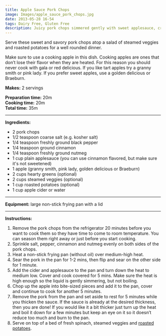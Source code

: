 ```yaml
---
title: Apple Sauce Pork Chops
image: Images/apple_sauce_pork_chops.jpg
date: 2013-05-28 16-54
tags: Dairy Free, Gluten Free
description: Juicy pork chops simmered gently with sweet applesauce, crisp apple slices, cinnamon and nutmeg.
---
```

Serve these sweet and savory pork chops atop a salad of steamed veggies and roasted potatoes for a well rounded dinner.

Make sure to use a cooking apple in this dish. Cooking apples are ones that don’t lose their flavor when they are heated. For this reason you should never cook with gala or red delicious. If you like tart apples try a granny smith or pink lady. If you prefer sweet apples, use a golden delicious or Braeburn. 

**Makes:** 2 servings

**Preparation time:** 20m  
**Cooking time:** 20m  
**Total time:** 35m

---

**Ingredients:**

- 2 pork chops
- 1/2 teaspoon coarse salt (e.g. kosher salt)
- 1/4  teaspoon freshly ground black pepper
- 1/4 teaspoon ground cinnamon
- 1/4  teaspoon freshly ground nutmeg
- 1 cup plain applesauce  (you can use cinnamon flavored, but make sure it's not sweetened)
- 1 apple (granny smith, pink lady, golden delicious or Braeburn)
- 2 cups hearty greens (optional)
- 2 cups steamed veggies (optional)
- 1 cup roasted potatoes (optional)
- 1  cup apple cider or water


---

**Equipment:** large non-stick frying pan with a lid 

---

**Instructions:**

1. Remove the pork chops from the refrigerator 20 minutes before you want to cook them so they have time to come to room temperature. You can season them right away or just before you start cooking. 
1. Sprinkle salt, pepper, cinnamon and nutmeg evenly on both sides of the pork chops.
1. Heat a non-stick frying pan (without oil) over medium-high heat.
1. Sear the pork in the pan for 1-2 mins, then flip and sear on the other side for 1 minute.
1. Add the cider and applesauce to the pan and turn down the heat to medium low. Cover and cook covered for 5 mins. Make sure the heat is high enough so the liquid is gently simmering, but not boiling.
1. Chop up the apple into bite-sized pieces and add it to the pan, cover and continue to cook for another 5 minutes.
1. Remove the pork from the pan and set aside to rest for 5 minutes while you thicken the sauce. If the sauce is already at the desired thickness, then you are done! If you would like it a bit thicker just turn up the heat and boil it down for a few minutes but keep an eye on it so it doesn’t reduce too much and burn to the pan.
1. Serve on top of a bed of fresh spinach, steamed veggies and [roasted potatoes](https://wafflehearts.com/recipes/roasted-mini-potatoes).

